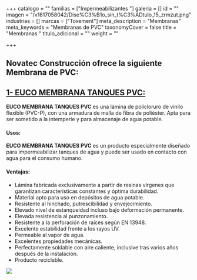 +++
catalogo = ""
familias = ["Impermeabilizantes  "]
galeria = []
id = ""
imagen = "/v1617058042/Dise%C3%B1o_sin_t%C3%ADtulo_15_zrmzut.png"
industrias = []
marcas = ["Toxement"]
meta_description = "Membranas"
meta_keywords = "Membranas de PVC"
taxonomyCover = false
title = "Membranas "
titulo_adicional = ""
weight = ""

+++
## Novatec Construcción ofrece la siguiente Membrana de PVC:

## [**1- EUCO MEMBRANA TANQUES PVC:**](https://www.toxement.com.co/productos/portafolio-productos/impermeabilizaci%C3%B3n-de-placas-y-cubiertas/membranas/?prodId=1511)

**EUCO MEMBRANA TANQUES PVC** es una lámina de policloruro de vinilo flexible (PVC-P), con una armadura de malla de fibra de poliéster. Apta para ser sometido a la intemperie y para almacenaje de agua potable.

#### **Usos:**

**EUCO MEMBRANA TANQUES PVC** es un producto especialmente diseñado para impermeabilizar tanques de agua y puede ser usado en contacto con agua para el consumo humano.

#### **Ventajas:**

* Lámina fabricada exclusivamente a partir de resinas vírgenes que garantizan características constantes y óptima durabilidad.
* Material apto para uso en depósitos de agua potable.
* Resistente al hinchado, putrescibilidad y envejecimiento.
* Elevado nivel de estanqueidad incluso bajo deformación permanente.
* Elevada resistencia al punzonamiento.
* Resistente a la perforación de raíces según EN 13948.
* Excelente estabilidad frente a los rayos UV.
* Permeable al vapor de agua.
* Excelentes propiedades mecánicas.
* Perfectamente soldable con aire caliente, inclusive tras varios años después de la instalación.
* Producto reciclable.

![](https://res.cloudinary.com/drnun7bay/image/upload/v1617057146/WhatsApp_Image_2021-03-29_at_16.31.41_tfd1aw.jpg)